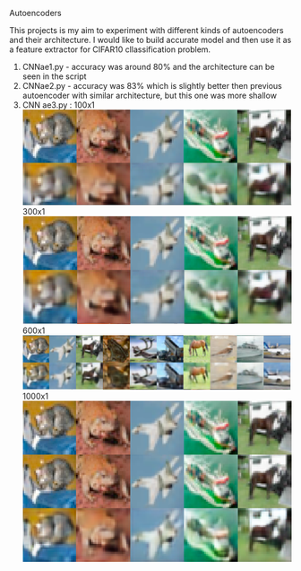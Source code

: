 Autoencoders

This projects is my aim to experiment with different kinds of autoencoders and their architecture. I would like to build accurate model and then use it as a feature extractor for CIFAR10 cllassification problem. 

1. CNNae1.py - accuracy was around 80% and the architecture can be seen in the script
2. CNNae2.py - accuracy was 83% which is slightly better then previous autoencoder with similar architecture, but this one was more shallow
3. CNN ae3.py :
100x1
![alt_text](https://github.com/Una865/IntroductionToMachineLearning/blob/main/Autoencoders/CNNae3%20-%20(100X1)%20-%20reconstructed.png)
300x1
![alt_text](https://github.com/Una865/IntroductionToMachineLearning/blob/main/Autoencoders/CNNae3%20-%20reconstructed.png)
600x1
![alt_text](https://github.com/Una865/IntroductionToMachineLearning/blob/main/Autoencoders/CNNae3.py%20600X1.png)
1000x1
![alt_text](https://github.com/Una865/IntroductionToMachineLearning/blob/main/Autoencoders/CNNae3%201000x1.png)

